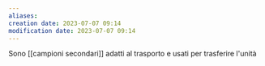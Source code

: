 ```yaml
---
aliases: 
creation date: 2023-07-07 09:14
modification date: 2023-07-07 09:14
---
```


Sono [[campioni secondari]] adatti al trasporto e usati per trasferire l'unità